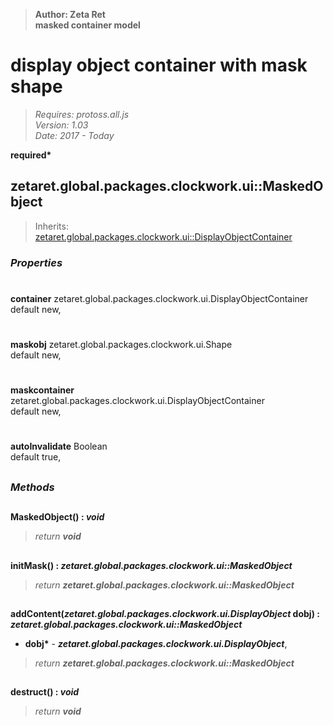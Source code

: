 > __Author: Zeta Ret__  
> __masked container model__  
# display object container with mask shape  
> *Requires: protoss.all.js*  
> *Version: 1.03*  
> *Date: 2017 - Today*  

__required*__

## zetaret.global.packages.clockwork.ui::MaskedObject  
> Inherits: [zetaret.global.packages.clockwork.ui::DisplayObjectContainer](DisplayObjectContainer.md)  

### *Properties*  

#  
__container__ zetaret.global.packages.clockwork.ui.DisplayObjectContainer  
default new,   

#  
__maskobj__ zetaret.global.packages.clockwork.ui.Shape  
default new,   

#  
__maskcontainer__ zetaret.global.packages.clockwork.ui.DisplayObjectContainer  
default new,   

#  
__autoInvalidate__ Boolean  
default true,   


##  
### *Methods*  

##  
__MaskedObject() : *void*__  
  
> *return __void__*  

##  
__initMask() : *zetaret.global.packages.clockwork.ui::MaskedObject*__  
  
> *return __zetaret.global.packages.clockwork.ui::MaskedObject__*  

##  
__addContent(*zetaret.global.packages.clockwork.ui.DisplayObject* dobj) : *zetaret.global.packages.clockwork.ui::MaskedObject*__  
  
- __dobj*__ - __*zetaret.global.packages.clockwork.ui.DisplayObject*__,   
> *return __zetaret.global.packages.clockwork.ui::MaskedObject__*  

##  
__destruct() : *void*__  
  
> *return __void__*  

